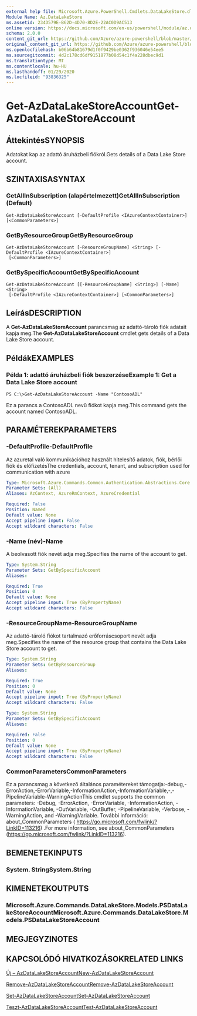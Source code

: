 ```yaml
---
external help file: Microsoft.Azure.PowerShell.Cmdlets.DataLakeStore.dll-Help.xml
Module Name: Az.DataLakeStore
ms.assetid: 234D579E-B62D-4D70-8D2E-22AC0D9AC513
online version: https://docs.microsoft.com/en-us/powershell/module/az.datalakestore/get-azdatalakestoreaccount
schema: 2.0.0
content_git_url: https://github.com/Azure/azure-powershell/blob/master/src/DataLakeStore/DataLakeStore/help/Get-AzDataLakeStoreAccount.md
original_content_git_url: https://github.com/Azure/azure-powershell/blob/master/src/DataLakeStore/DataLakeStore/help/Get-AzDataLakeStoreAccount.md
ms.openlocfilehash: b06b64b81679d1f0f9429be0362f936046e54ee5
ms.sourcegitcommit: 4d2c178cd6df9151877b08d54c1f4a228dbec9d1
ms.translationtype: MT
ms.contentlocale: hu-HU
ms.lasthandoff: 01/29/2020
ms.locfileid: "93836325"
---
```

# <span data-ttu-id="86411-101">Get-AzDataLakeStoreAccount</span><span class="sxs-lookup"><span data-stu-id="86411-101">Get-AzDataLakeStoreAccount</span></span>

## <span data-ttu-id="86411-102">Áttekintés</span><span class="sxs-lookup"><span data-stu-id="86411-102">SYNOPSIS</span></span>
<span data-ttu-id="86411-103">Adatokat kap az adattó áruházbeli fiókról.</span><span class="sxs-lookup"><span data-stu-id="86411-103">Gets details of a Data Lake Store account.</span></span>

## <span data-ttu-id="86411-104">SZINTAXISA</span><span class="sxs-lookup"><span data-stu-id="86411-104">SYNTAX</span></span>

### <span data-ttu-id="86411-105">GetAllInSubscription (alapértelmezett)</span><span class="sxs-lookup"><span data-stu-id="86411-105">GetAllInSubscription (Default)</span></span>
```
Get-AzDataLakeStoreAccount [-DefaultProfile <IAzureContextContainer>] [<CommonParameters>]
```

### <span data-ttu-id="86411-106">GetByResourceGroup</span><span class="sxs-lookup"><span data-stu-id="86411-106">GetByResourceGroup</span></span>
```
Get-AzDataLakeStoreAccount [-ResourceGroupName] <String> [-DefaultProfile <IAzureContextContainer>]
 [<CommonParameters>]
```

### <span data-ttu-id="86411-107">GetBySpecificAccount</span><span class="sxs-lookup"><span data-stu-id="86411-107">GetBySpecificAccount</span></span>
```
Get-AzDataLakeStoreAccount [[-ResourceGroupName] <String>] [-Name] <String>
 [-DefaultProfile <IAzureContextContainer>] [<CommonParameters>]
```

## <span data-ttu-id="86411-108">Leírás</span><span class="sxs-lookup"><span data-stu-id="86411-108">DESCRIPTION</span></span>
<span data-ttu-id="86411-109">A **Get-AzDataLakeStoreAccount** parancsmag az adattó-tároló fiók adatait kapja meg.</span><span class="sxs-lookup"><span data-stu-id="86411-109">The **Get-AzDataLakeStoreAccount** cmdlet gets details of a Data Lake Store account.</span></span>

## <span data-ttu-id="86411-110">Példák</span><span class="sxs-lookup"><span data-stu-id="86411-110">EXAMPLES</span></span>

### <span data-ttu-id="86411-111">Példa 1: adattó áruházbeli fiók beszerzése</span><span class="sxs-lookup"><span data-stu-id="86411-111">Example 1: Get a Data Lake Store account</span></span>
```
PS C:\>Get-AzDataLakeStoreAccount -Name "ContosoADL"
```

<span data-ttu-id="86411-112">Ez a parancs a ContosoADL nevű fiókot kapja meg.</span><span class="sxs-lookup"><span data-stu-id="86411-112">This command gets the account named ContosoADL.</span></span>

## <span data-ttu-id="86411-113">PARAMÉTEREK</span><span class="sxs-lookup"><span data-stu-id="86411-113">PARAMETERS</span></span>

### <span data-ttu-id="86411-114">-DefaultProfile</span><span class="sxs-lookup"><span data-stu-id="86411-114">-DefaultProfile</span></span>
<span data-ttu-id="86411-115">Az azuretal való kommunikációhoz használt hitelesítő adatok, fiók, bérlői fiók és előfizetés</span><span class="sxs-lookup"><span data-stu-id="86411-115">The credentials, account, tenant, and subscription used for communication with azure</span></span>

```yaml
Type: Microsoft.Azure.Commands.Common.Authentication.Abstractions.Core.IAzureContextContainer
Parameter Sets: (All)
Aliases: AzContext, AzureRmContext, AzureCredential

Required: False
Position: Named
Default value: None
Accept pipeline input: False
Accept wildcard characters: False
```

### <span data-ttu-id="86411-116">-Name (név)</span><span class="sxs-lookup"><span data-stu-id="86411-116">-Name</span></span>
<span data-ttu-id="86411-117">A beolvasott fiók nevét adja meg.</span><span class="sxs-lookup"><span data-stu-id="86411-117">Specifies the name of the account to get.</span></span>

```yaml
Type: System.String
Parameter Sets: GetBySpecificAccount
Aliases:

Required: True
Position: 0
Default value: None
Accept pipeline input: True (ByPropertyName)
Accept wildcard characters: False
```

### <span data-ttu-id="86411-118">-ResourceGroupName</span><span class="sxs-lookup"><span data-stu-id="86411-118">-ResourceGroupName</span></span>
<span data-ttu-id="86411-119">Az adattó-tároló fiókot tartalmazó erőforráscsoport nevét adja meg.</span><span class="sxs-lookup"><span data-stu-id="86411-119">Specifies the name of the resource group that contains the Data Lake Store account to get.</span></span>

```yaml
Type: System.String
Parameter Sets: GetByResourceGroup
Aliases:

Required: True
Position: 0
Default value: None
Accept pipeline input: True (ByPropertyName)
Accept wildcard characters: False
```

```yaml
Type: System.String
Parameter Sets: GetBySpecificAccount
Aliases:

Required: False
Position: 0
Default value: None
Accept pipeline input: True (ByPropertyName)
Accept wildcard characters: False
```

### <span data-ttu-id="86411-120">CommonParameters</span><span class="sxs-lookup"><span data-stu-id="86411-120">CommonParameters</span></span>
<span data-ttu-id="86411-121">Ez a parancsmag a következő általános paramétereket támogatja:-debug,-ErrorAction,-ErrorVariable,-InformationAction,-InformationVariable,-,-PipelineVariable-WarningAction</span><span class="sxs-lookup"><span data-stu-id="86411-121">This cmdlet supports the common parameters: -Debug, -ErrorAction, -ErrorVariable, -InformationAction, -InformationVariable, -OutVariable, -OutBuffer, -PipelineVariable, -Verbose, -WarningAction, and -WarningVariable.</span></span> <span data-ttu-id="86411-122">További információ: about_CommonParameters ( https://go.microsoft.com/fwlink/?LinkID=113216) .</span><span class="sxs-lookup"><span data-stu-id="86411-122">For more information, see about_CommonParameters (https://go.microsoft.com/fwlink/?LinkID=113216).</span></span>

## <span data-ttu-id="86411-123">BEMENETEK</span><span class="sxs-lookup"><span data-stu-id="86411-123">INPUTS</span></span>

### <span data-ttu-id="86411-124">System. String</span><span class="sxs-lookup"><span data-stu-id="86411-124">System.String</span></span>

## <span data-ttu-id="86411-125">KIMENETEK</span><span class="sxs-lookup"><span data-stu-id="86411-125">OUTPUTS</span></span>

### <span data-ttu-id="86411-126">Microsoft.Azure.Commands.DataLakeStore.Models.PSDataLakeStoreAccount</span><span class="sxs-lookup"><span data-stu-id="86411-126">Microsoft.Azure.Commands.DataLakeStore.Models.PSDataLakeStoreAccount</span></span>

## <span data-ttu-id="86411-127">MEGJEGYZI</span><span class="sxs-lookup"><span data-stu-id="86411-127">NOTES</span></span>

## <span data-ttu-id="86411-128">KAPCSOLÓDÓ HIVATKOZÁSOK</span><span class="sxs-lookup"><span data-stu-id="86411-128">RELATED LINKS</span></span>

[<span data-ttu-id="86411-129">Új – AzDataLakeStoreAccount</span><span class="sxs-lookup"><span data-stu-id="86411-129">New-AzDataLakeStoreAccount</span></span>](./New-AzDataLakeStoreAccount.md)

[<span data-ttu-id="86411-130">Remove-AzDataLakeStoreAccount</span><span class="sxs-lookup"><span data-stu-id="86411-130">Remove-AzDataLakeStoreAccount</span></span>](./Remove-AzDataLakeStoreAccount.md)

[<span data-ttu-id="86411-131">Set-AzDataLakeStoreAccount</span><span class="sxs-lookup"><span data-stu-id="86411-131">Set-AzDataLakeStoreAccount</span></span>](./Set-AzDataLakeStoreAccount.md)

[<span data-ttu-id="86411-132">Teszt-AzDataLakeStoreAccount</span><span class="sxs-lookup"><span data-stu-id="86411-132">Test-AzDataLakeStoreAccount</span></span>](./Test-AzDataLakeStoreAccount.md)


